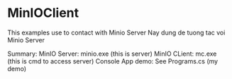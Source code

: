 # MinIOClient
 
This examples use to contact with Minio Server
Nay dung de tuong tac voi Minio Server

Summary:
         MinIO Server: minio.exe (this is server)
         MinIO CLient: mc.exe (this is cmd to access server)
         Console App demo: See Programs.cs (my demo)
